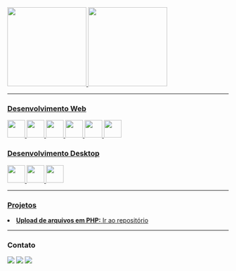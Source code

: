 <div>
<a href="https://github.com/hudisson">
<img height="180em" src="https://github-readme-stats.vercel.app/api/top-langs/?username=hudisson&layout=compact&langs_count=7&theme=dracula"/>
<img height="180em" src="https://github-readme-stats.vercel.app/api?username=hudisson&show_icons=true&theme=dracula&include_all_commits=true&count_private=true"/>
</div>
<hr>

### Desenvolvimento Web
<div>
  
<img src="https://cdn.jsdelivr.net/gh/devicons/devicon/icons/html5/html5-original.svg" width="40px" />
<img src="https://cdn.jsdelivr.net/gh/devicons/devicon/icons/css3/css3-original.svg" width="40px"  />
<img src="https://cdn.jsdelivr.net/gh/devicons/devicon/icons/javascript/javascript-original.svg" width="40px" />
<img src="https://cdn.jsdelivr.net/gh/devicons/devicon/icons/php/php-original.svg" width="40px" />
<img src="https://cdn.jsdelivr.net/gh/devicons/devicon/icons/java/java-original-wordmark.svg" width="40px" />
<img src="https://cdn.jsdelivr.net/gh/devicons/devicon/icons/csharp/csharp-plain.svg" width="40px" />
            
</div>

### Desenvolvimento Desktop
<div>
<img src="https://cdn.jsdelivr.net/gh/devicons/devicon/icons/java/java-original-wordmark.svg" width="40px" />
<img src="https://cdn.jsdelivr.net/gh/devicons/devicon/icons/csharp/csharp-plain.svg" width="40px" />
<img src="https://cdn.jsdelivr.net/gh/devicons/devicon/icons/cplusplus/cplusplus-original.svg" width="40px" />        
</div>
<hr>

### Projetos
  <li>
    <b>Upload de arquivos em PHP:</b> <a href="https://github.com/Hudisson/Upload-multiplo-de-arquivos/">Ir ao repositório</a>
  </li>
<hr>
  
### Contato
<div>
<a href="https://t.me/hudisson_xavier" target="_blank"><img src="https://img.shields.io/badge/Telegram-2CA5E0?style=for-the-badge&logo=telegram&logoColor=white" target="_blank"></a>
<a href = "mailto:contato@hudissonxavier@gmail.com"><img src="https://img.shields.io/badge/Gmail-D14836?style=for-the-badge&logo=gmail&logoColor=white" target="_blank"></a>
<a href="https://www.linkedin.com/in/seu-usuário-linkedln-aqui" target="_blank"><img src="https://img.shields.io/badge/-LinkedIn-%230077B5?style=for-the-badge&logo=linkedin&logoColor=white" target="_blank"></a>   
</div>
